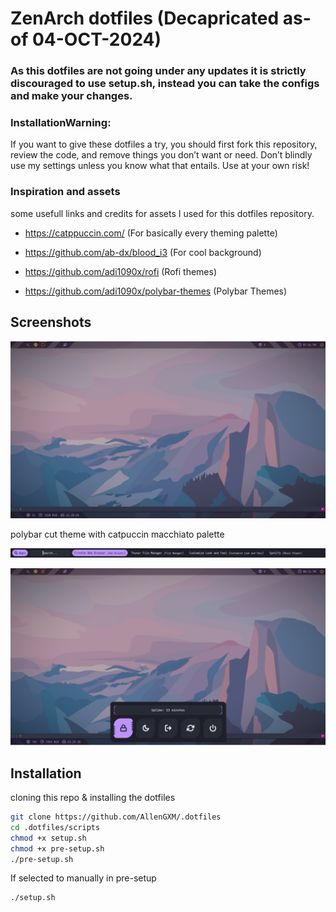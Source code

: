 # ZenArch dotfiles (Decapricated as-of 04-OCT-2024)
### As this dotfiles are not going under any updates it is strictly discouraged to use setup.sh, instead you can take the configs and make your changes.

### InstallationWarning:

If you want to give these dotfiles a try, you should first fork this repository, review the code, and remove things you don’t want or need. Don’t blindly use my settings unless you know what that entails. Use at your own risk!

### Inspiration and assets

some usefull links and credits for assets I used for this dotfiles repository.

- https://catppuccin.com/ (For basically every theming palette)

- https://github.com/ab-dx/blood_i3 (For cool background)

- https://github.com/adi1090x/rofi (Rofi themes)

- https://github.com/adi1090x/polybar-themes (Polybar Themes)

## Screenshots

![Desktop](https://raw.githubusercontent.com/AllenGXM/.dotfiles/master/assets/background-preview.png)

polybar cut theme with catpuccin macchiato palette

![rofi search menu](https://raw.githubusercontent.com/AllenGXM/.dotfiles/master/assets/rofi%20bar.png)

![Powerbar](https://raw.githubusercontent.com/AllenGXM/.dotfiles/master/assets/powerbar.png)
## Installation

cloning this repo & installing the dotfiles

```bash
git clone https://github.com/AllenGXM/.dotfiles
cd .dotfiles/scripts
chmod +x setup.sh
chmod +x pre-setup.sh
./pre-setup.sh
```
If selected to manually in pre-setup

```bash
./setup.sh
```
